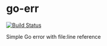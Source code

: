 # go-err

[![Build Status](https://travis-ci.org/albenik/go-errx.svg?branch=master)](https://travis-ci.org/albenik/go-errx)

Simple Go error with file:line reference
